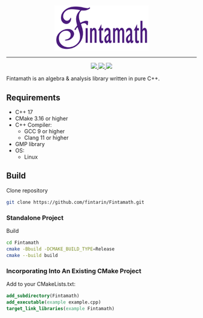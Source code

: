 <p align="center">
  <img src="./docs/images/logo.png" alt="drawing" width="250"/>
</p>

---

<p align="center">
  <a href="https://github.com/fintarin/Fintamath/actions/workflows/build.yml">
    <img src="https://github.com/fintarin/Fintamath/actions/workflows/build.yml/badge.svg"/>
  </a>
  <a href="https://sonarcloud.io/summary/new_code?id=fintarin_Fintamath">
    <img src="https://sonarcloud.io/api/project_badges/measure?project=fintarin_Fintamath&metric=alert_status"/>
  </a>
  <a href="https://sonarcloud.io/summary/new_code?id=fintarin_Fintamath">
    <img src="https://sonarcloud.io/api/project_badges/measure?project=fintarin_Fintamath&metric=coverage"/>
  </a>
</p>

Fintamath is an algebra & analysis library written in pure C++.

## Requirements

* C++ 17
* CMake 3.16 or higher
* C++ Compiler:
  * GCC 9 or higher
  * Clang 11 or higher
* GMP library
* OS:
  * Linux

## Build

Clone repository

```sh
git clone https://github.com/fintarin/Fintamath.git
```

### Standalone Project

Build

```sh
cd Fintamath
cmake -Bbuild -DCMAKE_BUILD_TYPE=Release
cmake --build build
```

### Incorporating Into An Existing CMake Project

Add to your CMakeLists.txt:

```cmake
add_subdirectory(Fintamath)
add_executable(example example.cpp)
target_link_libraries(example Fintamath)
```
